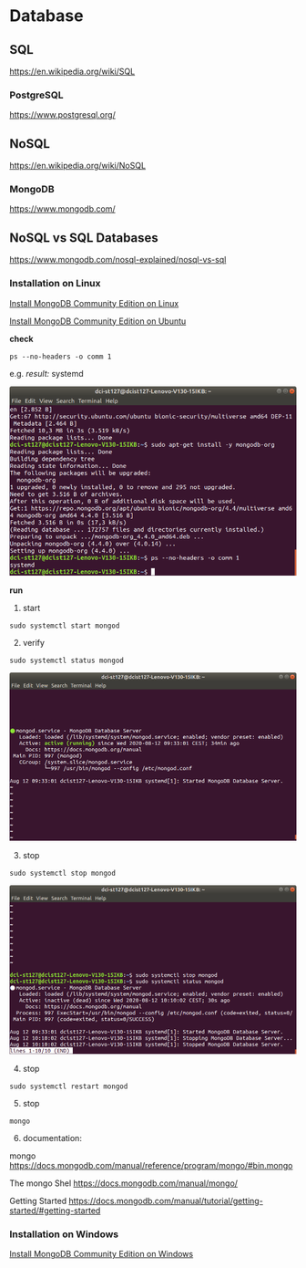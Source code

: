 # Database

## SQL

https://en.wikipedia.org/wiki/SQL

### PostgreSQL

https://www.postgresql.org/

## NoSQL

https://en.wikipedia.org/wiki/NoSQL

### MongoDB

https://www.mongodb.com/

## NoSQL vs SQL Databases

https://www.mongodb.com/nosql-explained/nosql-vs-sql

### Installation on Linux

[Install MongoDB Community Edition on Linux](https://docs.mongodb.com/manual/administration/install-on-linux/)

[Install MongoDB Community Edition on Ubuntu](https://docs.mongodb.com/manual/tutorial/install-mongodb-on-ubuntu/)

**check**

```
ps --no-headers -o comm 1
```

e.g.
_result:_ systemd

![screenshot1](./readme/screenshot1.png)

**run**

1. start

```
sudo systemctl start mongod
```

2. verify

```
sudo systemctl status mongod
```

![screenshot2](./readme/screenshot2.png)

3. stop

```
sudo systemctl stop mongod
```

![screenshot3](./readme/screenshot3.png)

4. stop

```
sudo systemctl restart mongod
```

5. stop

```
mongo
```

6. documentation:

mongo
https://docs.mongodb.com/manual/reference/program/mongo/#bin.mongo

The mongo Shel
https://docs.mongodb.com/manual/mongo/

Getting Started
https://docs.mongodb.com/manual/tutorial/getting-started/#getting-started

### Installation on Windows

[Install MongoDB Community Edition on Windows](https://docs.mongodb.com/manual/tutorial/install-mongodb-on-windows/)